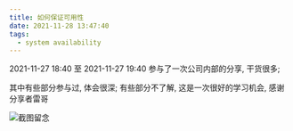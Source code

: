 ```yaml
---
title: 如何保证可用性
date: 2021-11-28 13:47:40
tags:
  - system availability
---
```


2021-11-27 18:40 至 2021-11-27 19:40 参与了一次公司内部的分享, 干货很多;

其中有些部分参与过, 体会很深; 有些部分不了解, 这是一次很好的学习机会, 感谢分享者雷哥

![截图留念](./system_availability.png)

